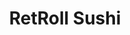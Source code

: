 ---
layout: place
title: "RetRoll Sushi"
permalink: /california/long-beach/retroll-sushi.html
stateAbbr: CA
stateName: California
cityName: Long Beach
seo:
  name: "RetRoll Sushi"
  type: Restaurant
  links: https://order.toasttab.com/online/tbd-sushi-2023-e-4th-st
description: "RetRoll Sushi serves delicious sushi in Long Beach, California. Try fresh Japanese dishes for a great dining experience. "
place_id: ChIJ6bloLgAx3YAR1yULijGjel4
photos:
  - name: >-
      places/ChIJ6bloLgAx3YAR1yULijGjel4/photos/AeeoHcIOoPTqaRi2C-cGyaWfk-9-k2TWaLpF7oCrgAtZeNRuIOgKkpZ_HpzC8uuIP6Q2OBJ-9jdqw7WqEIXxp-d6wkG9vHrq6Bu6Hktq1i5rfQWN3esnePvsJt9nxLd1lwccU-cyBrmLeO0FNCaObPX5FTr6l1Lrzl2sOnRFQ-FTDNVeSTZSylKYj0noqexc5mp1PhLs218hQfEaFNA5fr75YDmeUKUxpATyEvpfeRXcin-sv2iLaOvglnTzoNtiNfbiIo6Qw-B9zbIyKngfcZeLjamKjTjtjcM90KJnosk_aLpVSwWa7R1984sLuSc0GYcHJaYQn5dSfkrKUo0ATnbH0DB-ZKGPAhODbglm0T3uRDndpxFs0UsF3qWlcEUk3mI1PgKtmZ3bUJSMWmsxVWDvqgRF3h9Mt7Yj5vuULzGDCSRF22l4
    widthPx: 1512
    heightPx: 2688
    authorAttributions:
      - displayName: Andrew Liles
        uri: https://maps.google.com/maps/contrib/104755738514732951364
        photoUri: >-
          https://lh3.googleusercontent.com/a-/ALV-UjWVVyWuuQkd-qhoPM1QfKIS6LkKXoRDDZeGy6-y03HgOheY9XR4=s100-p-k-no-mo
    flagContentUri: >-
      https://www.google.com/local/imagery/report/?cb_client=maps_api_places.places_api&image_key=!1e10!2sCIHM0ogKEICAgIDn_9be6gE&hl=en-US
    googleMapsUri: >-
      https://www.google.com/maps/place//data=!3m4!1e2!3m2!1sCIHM0ogKEICAgIDn_9be6gE!2e10!4m2!3m1!1s0x80dd31002e68b9e9:0x5e7aa3318a0b25d7
  - name: >-
      places/ChIJ6bloLgAx3YAR1yULijGjel4/photos/AeeoHcJfgwUbTZirJwBn6QNEAE5figq7nwQGXERgg1mhOyiseaqAoyAPmjOS8_AtKIxJB2f-ZC1WD-wMHWlZm3tmoWUJf2K1S_kkpDK1ztzUDO8a4RNhgo-wn5N5EhQUUkuEl0QH9JZUBDm2VZEtHvlopmcJaInt1ocUk5MYricJykywWSWjFEgOxEOsaKyZEXaT4zaG5Y4Wu47YzR9IisM00twRZcrGsQ4xf6hkAWoMfZvAeOVQ6QWFqQfIWjrHtzUK13906UkAaaLVJ4oO6M6STqqO34VTO3TgTK2jkRpO7UkWlstuHG-OjR3J2NviWctlmQEfvNidkalJzGMJA_FPz9m4YDS4kJS8EPcFKIw4AGHojgt1tSmXgNmw4ZfWtEMT9SyW6b_Qr9rNNJbC-QkTvkobc_enCiaOy89Re_i_Zr6HDQsk
    widthPx: 960
    heightPx: 1280
    authorAttributions:
      - displayName: Billy D
        uri: https://maps.google.com/maps/contrib/103570082780991393817
        photoUri: >-
          https://lh3.googleusercontent.com/a/ACg8ocKi2azvZF9nRljbj4recv4VHu6Mk0tC8egE-q3cZBueFqatzQ=s100-p-k-no-mo
    flagContentUri: >-
      https://www.google.com/local/imagery/report/?cb_client=maps_api_places.places_api&image_key=!1e10!2sCIHM0ogKEICAgIDDxJCeygE&hl=en-US
    googleMapsUri: >-
      https://www.google.com/maps/place//data=!3m4!1e2!3m2!1sCIHM0ogKEICAgIDDxJCeygE!2e10!4m2!3m1!1s0x80dd31002e68b9e9:0x5e7aa3318a0b25d7
  - name: >-
      places/ChIJ6bloLgAx3YAR1yULijGjel4/photos/AeeoHcKnJABQTelEteamVqZwrh90po1MEB7Tl3IfVFu0mkXbXBXJKWsVnamJ4z7y_Vp02C1JFZta6J5PPIz7GaYfx0UIEwwbN0gPXA8tbW4hY5v5K8kbh2XqShlhTuRf4WK05N5mPh7hFA7JUfK14xwmzwuBx5pzmNJX0SSlNJcmmnjwdpf2VCZKlQyp5_j2gU43qH06JyxcB6zBv30zEtGKGEIB-C1rqMEtqVVpp8tBwqTICQSLpNqLXqHzYVh7Nx2RHZwQ4Hvx2Rsd7H3BMTk4dEN9ZuoTq2IDtJYKaQvlUHXFNmaCQ8tt3ZuQHSPIWa7qu0hKyKV1yvoIBehlVuOIEmeeoxF_KehJojBGVS3SbAE2ceoE6J5XpaOWDMXRl6o0NFWvarWeATCCef_rT-U-qJ-S-mIX1RNnrCz2yzXIO9m76Q
    widthPx: 3024
    heightPx: 4032
    authorAttributions:
      - displayName: Sarina Schmuki
        uri: https://maps.google.com/maps/contrib/109672846689820642980
        photoUri: >-
          https://lh3.googleusercontent.com/a-/ALV-UjXHLDXchBuLyWF9OQxzHxyygivPCWRN07qJ3AGTN5Anon_0xI8=s100-p-k-no-mo
    flagContentUri: >-
      https://www.google.com/local/imagery/report/?cb_client=maps_api_places.places_api&image_key=!1e10!2sCIHM0ogKEICAgIC7zeHkcw&hl=en-US
    googleMapsUri: >-
      https://www.google.com/maps/place//data=!3m4!1e2!3m2!1sCIHM0ogKEICAgIC7zeHkcw!2e10!4m2!3m1!1s0x80dd31002e68b9e9:0x5e7aa3318a0b25d7
  - name: >-
      places/ChIJ6bloLgAx3YAR1yULijGjel4/photos/AeeoHcJH4-CunGtjAA45uwJIUQp-lppxEbSC_LXoQdWBxSuvXN9Ur67j6kUqhqaOcOanNRsn2ieiWyr9bLkOGjX4mZwRX05QO3AuWHAVpVnN0J2eqL1e44HVKX1neiEDrKlZ8FfbQReWHZU-AYLUbmuyX3RPvl49fm5nXX3AunrfLD0rAKUQ2W9HkUvgevXo7x8OHYXC5IeC89NyJna6lDm3AfM_kzmZyxxoPnL-UN7xbVuOzbfivfsL_zqViscyqxlA9O-MGbIAhUWEgPultPFkmglmvaNnF7lrPt2Ytq1-tmd3bL7IA0hj2efgMP-whWOmIKQUaHgL1WEugCA9U4wFFYohnDgumzL_NZ1R7eLuJQWz27huiATE75hJV_jQWkxhHfK2KfWfX9z6VwYXkmDOJpzAAfth7-H5EbUZNtpMZ_hWN6c9
    widthPx: 1512
    heightPx: 2688
    authorAttributions:
      - displayName: Andrew Liles
        uri: https://maps.google.com/maps/contrib/104755738514732951364
        photoUri: >-
          https://lh3.googleusercontent.com/a-/ALV-UjWVVyWuuQkd-qhoPM1QfKIS6LkKXoRDDZeGy6-y03HgOheY9XR4=s100-p-k-no-mo
    flagContentUri: >-
      https://www.google.com/local/imagery/report/?cb_client=maps_api_places.places_api&image_key=!1e10!2sCIHM0ogKEICAgIDn_9beqgE&hl=en-US
    googleMapsUri: >-
      https://www.google.com/maps/place//data=!3m4!1e2!3m2!1sCIHM0ogKEICAgIDn_9beqgE!2e10!4m2!3m1!1s0x80dd31002e68b9e9:0x5e7aa3318a0b25d7
  - name: >-
      places/ChIJ6bloLgAx3YAR1yULijGjel4/photos/AeeoHcIMPOSRTPqeJfFvCWoGcB7Laodl2Vx76ejB0QEydAQJZPpGPcrd2DJDLuLQrXCZHlXf2SE8v9MHAjRXacO7bIyKkZAthzX9remWtbJMMsVztHVLopLpfymXrLXRoez7SS9jhN5X1NFPvlyfVj4sDfOQCM526NFlCG4n01ooxrwZeNor1cCSQbkUaoisgU9-EvUb_bxIdQK9zQ0nV6BrEGCNwoZ3Dsylr3cuKrqSFUTasZ5ojtOaIZN8jiyFZuVadUXsZehifWNMZiwamPMXJUFxP9tJk4U4mkA8acHzLDnjNvtYF8bWyhstlhwNcKS5shOzT6eiV3UsL0m6xCyD4lbfvs1yHwx2jQW-yfpBwcrM92C2uMVgKKVy0XHREmm-E2baNyxxsqXtilOdqV6lIMVS58H9xJHZRtLYKFfzr2OxSg
    widthPx: 1512
    heightPx: 2688
    authorAttributions:
      - displayName: Andrew Liles
        uri: https://maps.google.com/maps/contrib/104755738514732951364
        photoUri: >-
          https://lh3.googleusercontent.com/a-/ALV-UjWVVyWuuQkd-qhoPM1QfKIS6LkKXoRDDZeGy6-y03HgOheY9XR4=s100-p-k-no-mo
    flagContentUri: >-
      https://www.google.com/local/imagery/report/?cb_client=maps_api_places.places_api&image_key=!1e10!2sCIHM0ogKEICAgIDn_9beag&hl=en-US
    googleMapsUri: >-
      https://www.google.com/maps/place//data=!3m4!1e2!3m2!1sCIHM0ogKEICAgIDn_9beag!2e10!4m2!3m1!1s0x80dd31002e68b9e9:0x5e7aa3318a0b25d7
  - name: >-
      places/ChIJ6bloLgAx3YAR1yULijGjel4/photos/AeeoHcI3wpyTaXVjzFfEAsvlk_99k1ozV29BUOBQJTXPBArC-aExNGf6M4a_VtEjzqqc9MChPQL1tJwxxPXAGpU-L935Q-ybVh-jLBy-j3Oh2ntjAFY5yg05LCUicM6kCbD43_vqJQdOQvtOSJoaCHbAenJcEo0lPA2YR72VgcBLooKSQ27dw_b3uX4-DIuCqr0Owwh-LSrtRIi3ZyososKIrfYShHac-KltUj5usBxG4ITaf7LXrUsD3cFcwbSFsssJkHgvucTeaEe-snv4n28hX6UDa4nF4Mv1nQ3ocgbUAgEdiici41LRXqZZTNyVj4UHBD5thxPi05Lup2qIVD0RaCcIFQRYRrw-449o24q4Z8aOtC4PiXZ87kHUqxAmOjH5g6I1M8Hw-lzdZSsqxuyirq98pWv_OeSXVOCagLafmy4
    widthPx: 1512
    heightPx: 2688
    authorAttributions:
      - displayName: Andrew Liles
        uri: https://maps.google.com/maps/contrib/104755738514732951364
        photoUri: >-
          https://lh3.googleusercontent.com/a-/ALV-UjWVVyWuuQkd-qhoPM1QfKIS6LkKXoRDDZeGy6-y03HgOheY9XR4=s100-p-k-no-mo
    flagContentUri: >-
      https://www.google.com/local/imagery/report/?cb_client=maps_api_places.places_api&image_key=!1e10!2sCIHM0ogKEICAgIDn_9beKg&hl=en-US
    googleMapsUri: >-
      https://www.google.com/maps/place//data=!3m4!1e2!3m2!1sCIHM0ogKEICAgIDn_9beKg!2e10!4m2!3m1!1s0x80dd31002e68b9e9:0x5e7aa3318a0b25d7
address: 2023 E 4th St, Long Beach, CA 90814, USA
street: 2023 E 4th St
city: Long Beach
state: CA
zip: '90814'
country: USA
neighborhood: 4th Street Corridor
latitude: '33.771830'
longitude: '-118.167057'
accessibility_options:
  wheelchairAccessibleParking: true
  wheelchairAccessibleEntrance: true
business_status: OPERATIONAL
name: RetRoll Sushi
google_maps_links:
  directionsUri: >-
    https://www.google.com/maps/dir//''/data=!4m7!4m6!1m1!4e2!1m2!1m1!1s0x80dd31002e68b9e9:0x5e7aa3318a0b25d7!3e0
  placeUri: https://maps.google.com/?cid=6807933219888637399
  writeAReviewUri: >-
    https://www.google.com/maps/place//data=!4m3!3m2!1s0x80dd31002e68b9e9:0x5e7aa3318a0b25d7!12e1
  reviewsUri: >-
    https://www.google.com/maps/place//data=!4m4!3m3!1s0x80dd31002e68b9e9:0x5e7aa3318a0b25d7!9m1!1b1
  photosUri: >-
    https://www.google.com/maps/place//data=!4m3!3m2!1s0x80dd31002e68b9e9:0x5e7aa3318a0b25d7!10e5
primary_type: Takeout Restaurant
opening_hours:
  regular:
    - 'Monday: Closed'
    - 'Tuesday: 12:30 – 3:00 PM, 5:00 – 7:30 PM'
    - 'Wednesday: 12:30 – 3:00 PM, 5:00 – 7:30 PM'
    - 'Thursday: 12:30 – 3:00 PM, 5:00 – 7:30 PM'
    - 'Friday: 12:30 – 3:00 PM, 5:00 – 7:30 PM'
    - 'Saturday: 12:30 – 3:00 PM, 5:00 – 7:30 PM'
    - 'Sunday: Closed'
  current:
    - 'Monday: Closed'
    - 'Tuesday: 12:30 – 3:00 PM, 5:00 – 7:30 PM'
    - 'Wednesday: 12:30 – 3:00 PM, 5:00 – 7:30 PM'
    - 'Thursday: 12:30 – 3:00 PM, 5:00 – 7:30 PM'
    - 'Friday: 12:30 – 3:00 PM, 5:00 – 7:30 PM'
    - 'Saturday: 12:30 – 3:00 PM, 5:00 – 7:30 PM'
    - 'Sunday: Closed'
secondary_opening_hours:
  regular:
    weekdayDescriptions: null
    type: null
  current:
    weekdayDescriptions: null
    type: null
phone: null
price_level: null
price_range: $20 &ndash; $30
rating: '5.0'
rating_count: 0
website: https://order.toasttab.com/online/tbd-sushi-2023-e-4th-st
reviews: null
parking_options: null
payment_options: null
allow_dogs: null
curbside_pickup: null
delivery: null
dine_in: null
good_for_children: null
good_for_groups: null
good_for_sports: null
live_music: null
menu_for_children: null
outdoor_seating: null
reservable: null
restroom: null
serves_beer: null
serves_breakfast: null
serves_brunch: null
serves_cocktails: null
serves_coffee: null
serves_dinner: null
serves_dessert: null
serves_lunch: null
serves_vegetarian_food: null
serves_wine: null
takeout: null
update_category: essentials
summary: null

---